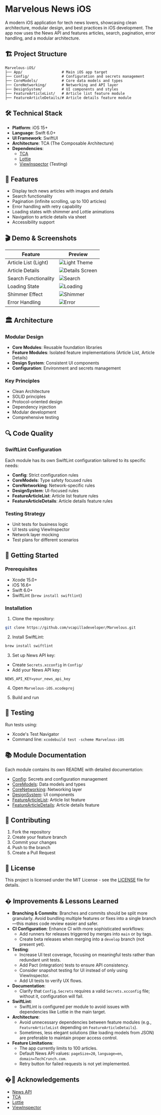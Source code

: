 
# Marvelous News iOS

A modern iOS application for tech news lovers, showcasing clean architecture, modular design, and best practices in iOS development. The app now uses the News API and features articles, search, pagination, error handling, and a modular architecture.


## 🏗 Project Structure

```
Marvelous-iOS/
├── App/                  # Main iOS app target
├── Config/               # Configuration and secrets management
├── CoreModels/           # Core data models and types
├── CoreNetworking/       # Networking and API layer
├── DesignSystem/         # UI components and styles
├── FeatureArticleList/   # Article list feature module
├── FeatureArticleDetails/# Article details feature module
```


## 🛠 Technical Stack

- **Platform**: iOS 15+
- **Language**: Swift 6.0+
- **UI Framework**: SwiftUI
- **Architecture**: TCA (The Composable Architecture)
- **Dependencies**:
  - [TCA](https://github.com/pointfreeco/swift-composable-architecture)
  - [Lottie](https://github.com/airbnb/lottie-ios)
  - [ViewInspector](https://github.com/nalexn/ViewInspector) (Testing)



## 📱 Features

- Display tech news articles with images and details
- Search functionality
- Pagination (infinite scrolling, up to 100 articles)
- Error handling with retry capability
- Loading states with shimmer and Lottie animations
- Navigation to article details via sheet
- Accessibility support

## 🎬 Demo & Screenshots

| Feature                | Preview                                      |
|------------------------|----------------------------------------------|
| Article List (Light)   | ![Light Theme](DocResources/LightTheme.gif)  |
| Article Details        | ![Details Screen](DocResources/DetailsScreen.gif) |
| Search Functionality   | ![Search](DocResources/Search.gif)           |
| Loading State          | ![Loading](DocResources/LoadingVideo.gif)    |
| Shimmer Effect         | ![Shimmer](DocResources/Shimmer.gif)         |
| Error Handling         | ![Error](DocResources/Error.PNG)             |


## 🏛 Architecture

### Modular Design
- **Core Modules**: Reusable foundation libraries
- **Feature Modules**: Isolated feature implementations (Article List, Article Details)
- **Design System**: Consistent UI components
- **Configuration**: Environment and secrets management

### Key Principles
- Clean Architecture
- SOLID principles
- Protocol-oriented design
- Dependency injection
- Modular development
- Comprehensive testing


## 🔍 Code Quality

### SwiftLint Configuration
Each module has its own SwiftLint configuration tailored to its specific needs:

- **Config**: Strict configuration rules
- **CoreModels**: Type safety focused rules
- **CoreNetworking**: Network-specific rules
- **DesignSystem**: UI-focused rules
- **FeatureArticleList**: Article list feature rules
- **FeatureArticleDetails**: Article details feature rules

### Testing Strategy
- Unit tests for business logic
- UI tests using ViewInspector
- Network layer mocking
- Test plans for different scenarios


## 🚀 Getting Started

### Prerequisites
- Xcode 15.0+
- iOS 16.6+
- Swift 6.0+
- SwiftLint (`brew install swiftlint`)

### Installation
1. Clone the repository:
```bash
git clone https://github.com/vcapilladeveloper/Marvelous.git
```

2. Install SwiftLint:
```bash
brew install swiftlint
```

3. Set up News API key:
  - Create `Secrets.xcconfig` in `Config/`
  - Add your News API key:
```
NEWS_API_KEY=your_news_api_key
```

4. Open `Marvelous-iOS.xcodeproj`

5. Build and run


## 🧪 Testing

Run tests using:
- Xcode's Test Navigator
- Command line: `xcodebuild test -scheme Marvelous-iOS`


## 📚 Module Documentation

Each module contains its own README with detailed documentation:

- [Config](Config/README.md): Secrets and configuration management
- [CoreModels](CoreModels/README.md): Data models and types
- [CoreNetworking](CoreNetworking/README.md): Networking layer
- [DesignSystem](DesignSystem/README.md): UI components
- [FeatureArticleList](FeatureArticleList/README.md): Article list feature
- [FeatureArticleDetails](FeatureArticleDetails/README.md): Article details feature


## 👥 Contributing

1. Fork the repository
2. Create your feature branch
3. Commit your changes
4. Push to the branch
5. Create a Pull Request


## 📄 License

This project is licensed under the MIT License - see the [LICENSE](LICENSE) file for details.


## � Improvements & Lessons Learned

- **Branching & Commits**: Branches and commits should be split more granularly. Avoid bundling multiple features or fixes into a single branch—this makes code review easier and safer.
- **CI Configuration**: Enhance CI with more sophisticated workflows:
  - Add runners for releases triggered by merges into `main` or by tags.
  - Create beta releases when merging into a `develop` branch (not present yet).
- **Testing**:
  - Increase UI test coverage, focusing on meaningful tests rather than redundant unit tests.
  - Add Pact (integration) tests to ensure API consistency.
  - Consider snapshot testing for UI instead of only using ViewInspector.
  - Add UI tests to verify UX flows.
- **Documentation**:
  - Clarify that `Config.Secrets` requires a valid `Secrets.xcconfig` file; without it, configuration will fail.
- **SwiftLint**:
  - SwiftLint is configured per module to avoid issues with dependencies like Lottie in the main target.
- **Architecture**:
  - Avoid unnecessary dependencies between feature modules (e.g., `FeatureArticleList` depending on `FeatureArticleDetails`).
  - Sometimes, less elegant solutions (like loading models from JSON) are preferable to maintain proper access control.
- **Feature Limitations**:
  - The app currently limits to 100 articles.
  - Default News API values: `pageSize=20`, `language=en`, `domain=TechCrunch.com`.
  - Retry button for failed requests is not yet implemented.

## �🙏 Acknowledgements

- [News API](https://newsapi.org/)
- [TCA](https://github.com/pointfreeco/swift-composable-architecture)
- [Lottie](https://github.com/airbnb/lottie-ios)
- [ViewInspector](https://github.com/nalexn/ViewInspector)